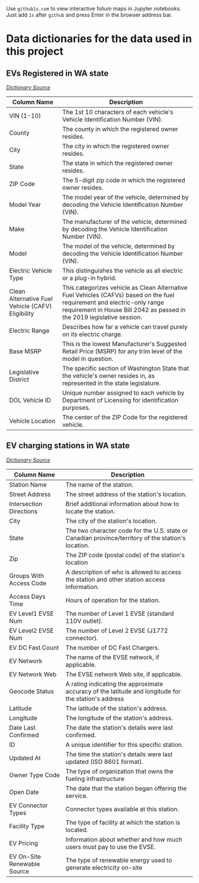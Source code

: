 Use ```github1s.com``` to view interactive folium maps in Jupyter notebooks. Just add ```1s``` after ```github``` and press Enter in the browser address bar.

# Data dictionaries for the data used in this project

## EVs Registered in WA state
[*Dictionary Source*](https://data.wa.gov/Transportation/Electric-Vehicle-Population-Data/f6w7-q2d2)

| Column Name                                       | Description                                                                                                                                                                                         |
|---------------------------------------------------|-----------------------------------------------------------------------------------------------------------------------------------------------------------------------------------------------------|
| VIN (1-10)                                        | The 1st 10 characters of each vehicle's Vehicle Identification Number (VIN).                                                                                                                        |
| County                                            | The county in which the registered owner resides.                                                                                                                                                   |
| City                                              | The city in which the registered owner resides.                                                                                                                                                     |
| State                                             | The state in which the registered owner resides.                                                                                                                                                    |
| ZIP Code                                          | The 5-digit zip code in which the registered owner resides.                                                                                                                                         |
| Model Year                                        | The model year of the vehicle, determined by decoding the Vehicle Identification Number (VIN).                                                                                                      |
| Make                                              | The manufacturer of the vehicle, determined by decoding the Vehicle Identification Number (VIN).                                                                                                    |
| Model                                             | The model of the vehicle, determined by decoding the Vehicle Identification Number (VIN).                                                                                                           |
| Electric Vehicle Type                             | This distinguishes the vehicle as all electric or a plug-in hybrid.                                                                                                                                 |
| Clean Alternative Fuel Vehicle (CAFV) Eligibility | This categorizes vehicle as Clean Alternative Fuel Vehicles (CAFVs) based on the fuel requirement and electric-only range requirement in House Bill 2042 as passed in the 2019 legislative session. |
| Electric Range                                    | Describes how far a vehicle can travel purely on its electric charge.                                                                                                                               |
| Base MSRP                                         | This is the lowest Manufacturer's Suggested Retail Price (MSRP) for any trim level of the model in question.                                                                                        |
| Legislative District                              | The specific section of Washington State that the vehicle's owner resides in, as represented in the state legislature.                                                                              |
| DOL Vehicle ID                                    | Unique number assigned to each vehicle by Department of Licensing for identification purposes.                                                                                                      |
| Vehicle Location                                  | The center of the ZIP Code for the registered vehicle.                                                                                                                                              |

## EV charging stations in WA state
[*Dictionary Source*](https://afdc.energy.gov/data_download/alt_fuel_stations_format)

| Column Name                 | Description                                                                                          |
|-----------------------------|------------------------------------------------------------------------------------------------------|
| Station Name                | The name of the station.                                                                             |
| Street Address              | The street address of the station's location.                                                        |
| Intersection Directions     | Brief additional information about how to locate the station.                                        |
| City                        | The city of the station's location.                                                                  |
| State                       | The two character code for the U.S. state or Canadian province/territory of the station's location.  |
| Zip                         | The ZIP code (postal code) of the station's location                                                 |
| Groups With Access Code     | A description of who is allowed to access the station and other station access information.          |
| Access Days Time            | Hours of operation for the station.                                                                  |
| EV Level1 EVSE Num          | The number of Level 1 EVSE (standard 110V outlet).                                                   |
| EV Level2 EVSE Num          | The number of Level 2 EVSE (J1772 connector).                                                        |
| EV DC Fast Count            | The number of DC Fast Chargers.                                                                      |
| EV Network                  | The name of the EVSE network, if applicable.                                                         |
| EV Network Web              | The EVSE network Web site, if applicable.                                                            |
| Geocode Status              | A rating indicating the approximate accuracy of the latitude and longitude for the station's address |
| Latitude                    | The latitude of the station's address.                                                               |
| Longitude                   | The longitude of the station's address.                                                              |
| Date Last Confirmed         | The date the station's details were last confirmed.                                                  |
| ID                          | A unique identifier for this specific station.                                                       |
| Updated At                  | The time the station's details were last updated (ISO 8601 format).                                  |
| Owner Type Code             | The type of organization that owns the fueling infrastructure                                        |
| Open Date                   | The date that the station began offering the service.                                                |
| EV Connector Types          | Connector types available at this station.                                                           |
| Facility Type               | The type of facility at which the station is located.                                                |
| EV Pricing                  | Information about whether and how much users must pay to use the EVSE.                               |
| EV On-Site Renewable Source | The type of renewable energy used to generate electricity on-site                                    |
